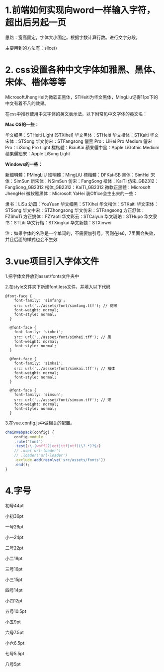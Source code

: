 # 1.前端如何实现向word一样输入字符，超出后另起一页

思路：宽高固定，字体大小固定。根据字数计算行数。进行文字分段。

主要用到的方法有：slice()





# 2. css设置各种中文字体如雅黑、黑体、宋体、楷体等等

MicrosoftJhengHei为微软正黑体，STHeiti为华文黑体，MingLiu记得11px下的中文有着不凡的效果。

在css中推荐使用中文字体的英文表示法，以下附常见中文字体的英文名：

**Mac OS的一些：**

华文细黑：STHeiti Light [STXihei]
华文黑体：STHeiti
华文楷体：STKaiti
华文宋体：STSong
华文仿宋：STFangsong
儷黑 Pro：LiHei Pro Medium
儷宋 Pro：LiSong Pro Light
標楷體：BiauKai
蘋果儷中黑：Apple LiGothic Medium
蘋果儷細宋：Apple LiSung Light

**Windows的一些：**

新細明體：PMingLiU
細明體：MingLiU
標楷體：DFKai-SB
黑体：SimHei
宋体：SimSun
新宋体：NSimSun
仿宋：FangSong
楷体：KaiTi
仿宋_GB2312：FangSong_GB2312
楷体_GB2312：KaiTi_GB2312
微軟正黑體：Microsoft JhengHei
微软雅黑体：Microsoft YaHei
装Office会生出来的一些：

隶书：LiSu
幼圆：YouYuan
华文细黑：STXihei
华文楷体：STKaiti
华文宋体：STSong
华文中宋：STZhongsong
华文仿宋：STFangsong
方正舒体：FZShuTi
方正姚体：FZYaoti
华文彩云：STCaiyun
华文琥珀：STHupo
华文隶书：STLiti
华文行楷：STXingkai
华文新魏：STXinwei

注：如果字体的名称是一个单词的，不需要加引号，否则在ie6，7里面会失效，并且后面的样式也会不生效



# 3.vue项目引入字体文件

1.把字体文件放到asset/fonts文件夹中

2.在style文件夹下新建font.less文件，并填入以下代码

```less
@font-face {
    font-family: 'simfang';
    src: url('../assets/font/simfang.ttf'); // 仿宋
    font-weight: normal;
    font-style: normal;
  }

  @font-face {
    font-family: 'simhei';
    src: url('../assset/font/simhei.tff'); // 黑
    font-weight: normal;
    font-style: normal;
  }

  @font-face {
    font-family: 'simkai';
    src: url('../assset/font/simkai.tff'); // 楷体
    font-weight: normal;
    font-style: normal;
  }

  @font-face {
    font-family: 'simsun';
    src: url('../assset/font/simsun.tff'); // 宋
    font-weight: normal;
    font-style: normal;
  }
```

3.在vue.config.js中做相关的配置。

```js
chainWebpack(config) {
    config.module
    .rule('font')
    .test(/\.(woff2?|eot|ttf|otf)(\?.*)?$/)
    // .use('url-loader')
    // .loader('url-loader')
    .exclude.add(resolve('src/assets/fonts'))
    .end();
}
```



# 4.字号

初号44pt

小初36pt

一号26pt

小一24pt

二号22pt

小二18pt

三号16pt

小三15pt

四号14pt

小四12pt

五号10.5pt

小五9pt

六号7.5pt

小六6.5pt

七号5.5pt

八号5pt